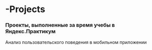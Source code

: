 # -Projects
### Проекты, выполненные за время учебы в Яндекс.Практикум
Анализ пользовательского поведения в мобильном приложении
